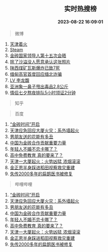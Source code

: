 <div align="center"><h2>实时热搜榜</h2><h4>2023-08-22 16:09:01</h4></div>

> 微博  

1. [天津着火](https://s.weibo.com/weibo?q=%23%E5%A4%A9%E6%B4%A5%E7%9D%80%E7%81%AB%23&t=31&band_rank=1&Refer=top)<br />
2. [Steam](https://s.weibo.com/weibo?q=Steam&t=31&band_rank=2&Refer=top)<br />
3. [金砖国家领导人第十五次会晤](https://s.weibo.com/weibo?q=%23%E9%87%91%E7%A0%96%E5%9B%BD%E5%AE%B6%E9%A2%86%E5%AF%BC%E4%BA%BA%E7%AC%AC%E5%8D%81%E4%BA%94%E6%AC%A1%E4%BC%9A%E6%99%A4%23&t=31&band_rank=3&Refer=top)<br />
4. [除了沙溢没人愿意承认这张照片](https://s.weibo.com/weibo?q=%E9%99%A4%E4%BA%86%E6%B2%99%E6%BA%A2%E6%B2%A1%E4%BA%BA%E6%84%BF%E6%84%8F%E6%89%BF%E8%AE%A4%E8%BF%99%E5%BC%A0%E7%85%A7%E7%89%87&t=31&band_rank=4&Refer=top)<br />
5. [陕西煤矿瓦斯爆炸已致7死](https://s.weibo.com/weibo?q=%23%E9%99%95%E8%A5%BF%E7%85%A4%E7%9F%BF%E7%93%A6%E6%96%AF%E7%88%86%E7%82%B8%E5%B7%B2%E8%87%B47%E6%AD%BB%23&t=31&band_rank=5&Refer=top)<br />
6. [缅甸高官首度回应缅北诈骗](https://s.weibo.com/weibo?q=%23%E7%BC%85%E7%94%B8%E9%AB%98%E5%AE%98%E9%A6%96%E5%BA%A6%E5%9B%9E%E5%BA%94%E7%BC%85%E5%8C%97%E8%AF%88%E9%AA%97%23&t=31&band_rank=6&Refer=top)<br />
7. [LV 李龙馥](https://s.weibo.com/weibo?q=LV%20%E6%9D%8E%E9%BE%99%E9%A6%A5&t=31&band_rank=7&Refer=top)<br />
8. [亚洲象一鼻子甩出毒品2.8公斤](https://s.weibo.com/weibo?q=%23%E4%BA%9A%E6%B4%B2%E8%B1%A1%E4%B8%80%E9%BC%BB%E5%AD%90%E7%94%A9%E5%87%BA%E6%AF%92%E5%93%812.8%E5%85%AC%E6%96%A4%23&t=31&band_rank=8&Refer=top)<br />
9. [情侣七夕熬夜排队5小时领证2分钟](https://s.weibo.com/weibo?q=%23%E6%83%85%E4%BE%A3%E4%B8%83%E5%A4%95%E7%86%AC%E5%A4%9C%E6%8E%92%E9%98%9F5%E5%B0%8F%E6%97%B6%E9%A2%86%E8%AF%812%E5%88%86%E9%92%9F%23&t=31&band_rank=9&Refer=top)<br />

> 知乎  


> 百度  

1. [“金砖时间”开启](https://www.baidu.com/s?wd=%E2%80%9C%E9%87%91%E7%A0%96%E6%97%B6%E9%97%B4%E2%80%9D%E5%BC%80%E5%90%AF&sa=fyb_news&rsv_dl=fyb_news)<br />
2. [天津应急回应大厦火灾：系外墙起火](https://www.baidu.com/s?wd=%E5%A4%A9%E6%B4%A5%E5%BA%94%E6%80%A5%E5%9B%9E%E5%BA%94%E5%A4%A7%E5%8E%A6%E7%81%AB%E7%81%BE%EF%BC%9A%E7%B3%BB%E5%A4%96%E5%A2%99%E8%B5%B7%E7%81%AB&sa=fyb_news&rsv_dl=fyb_news)<br />
3. [男朋友送的花能有多丑](https://www.baidu.com/s?wd=%E7%94%B7%E6%9C%8B%E5%8F%8B%E9%80%81%E7%9A%84%E8%8A%B1%E8%83%BD%E6%9C%89%E5%A4%9A%E4%B8%91&sa=fyb_news&rsv_dl=fyb_news)<br />
4. [中国为金砖合作贡献重要力量](https://www.baidu.com/s?wd=%E4%B8%AD%E5%9B%BD%E4%B8%BA%E9%87%91%E7%A0%96%E5%90%88%E4%BD%9C%E8%B4%A1%E7%8C%AE%E9%87%8D%E8%A6%81%E5%8A%9B%E9%87%8F&sa=fyb_news&rsv_dl=fyb_news)<br />
5. [年轻人不婚不恋卡哪了？](https://www.baidu.com/s?wd=%E5%B9%B4%E8%BD%BB%E4%BA%BA%E4%B8%8D%E5%A9%9A%E4%B8%8D%E6%81%8B%E5%8D%A1%E5%93%AA%E4%BA%86%EF%BC%9F&sa=fyb_news&rsv_dl=fyb_news)<br />
6. [高中免费教育 真的要来了？](https://www.baidu.com/s?wd=%E9%AB%98%E4%B8%AD%E5%85%8D%E8%B4%B9%E6%95%99%E8%82%B2+%E7%9C%9F%E7%9A%84%E8%A6%81%E6%9D%A5%E4%BA%86%EF%BC%9F&sa=fyb_news&rsv_dl=fyb_news)<br />
7. [天津一大厦起火：火势凶猛 浓烟滚滚](https://www.baidu.com/s?wd=%E5%A4%A9%E6%B4%A5%E4%B8%80%E5%A4%A7%E5%8E%A6%E8%B5%B7%E7%81%AB%EF%BC%9A%E7%81%AB%E5%8A%BF%E5%87%B6%E7%8C%9B+%E6%B5%93%E7%83%9F%E6%BB%9A%E6%BB%9A&sa=fyb_news&rsv_dl=fyb_news)<br />
8. [金正恩半身踩进稻田视察救灾重建](https://www.baidu.com/s?wd=%E9%87%91%E6%AD%A3%E6%81%A9%E5%8D%8A%E8%BA%AB%E8%B8%A9%E8%BF%9B%E7%A8%BB%E7%94%B0%E8%A7%86%E5%AF%9F%E6%95%91%E7%81%BE%E9%87%8D%E5%BB%BA&sa=fyb_news&rsv_dl=fyb_news)<br />
9. [失传2000多年的扁鹊医书被修复](https://www.baidu.com/s?wd=%E5%A4%B1%E4%BC%A02000%E5%A4%9A%E5%B9%B4%E7%9A%84%E6%89%81%E9%B9%8A%E5%8C%BB%E4%B9%A6%E8%A2%AB%E4%BF%AE%E5%A4%8D&sa=fyb_news&rsv_dl=fyb_news)<br />

> 哔哩哔哩  

1. [“金砖时间”开启](https://www.baidu.com/s?wd=%E2%80%9C%E9%87%91%E7%A0%96%E6%97%B6%E9%97%B4%E2%80%9D%E5%BC%80%E5%90%AF&sa=fyb_news&rsv_dl=fyb_news)<br />
2. [天津应急回应大厦火灾：系外墙起火](https://www.baidu.com/s?wd=%E5%A4%A9%E6%B4%A5%E5%BA%94%E6%80%A5%E5%9B%9E%E5%BA%94%E5%A4%A7%E5%8E%A6%E7%81%AB%E7%81%BE%EF%BC%9A%E7%B3%BB%E5%A4%96%E5%A2%99%E8%B5%B7%E7%81%AB&sa=fyb_news&rsv_dl=fyb_news)<br />
3. [男朋友送的花能有多丑](https://www.baidu.com/s?wd=%E7%94%B7%E6%9C%8B%E5%8F%8B%E9%80%81%E7%9A%84%E8%8A%B1%E8%83%BD%E6%9C%89%E5%A4%9A%E4%B8%91&sa=fyb_news&rsv_dl=fyb_news)<br />
4. [中国为金砖合作贡献重要力量](https://www.baidu.com/s?wd=%E4%B8%AD%E5%9B%BD%E4%B8%BA%E9%87%91%E7%A0%96%E5%90%88%E4%BD%9C%E8%B4%A1%E7%8C%AE%E9%87%8D%E8%A6%81%E5%8A%9B%E9%87%8F&sa=fyb_news&rsv_dl=fyb_news)<br />
5. [年轻人不婚不恋卡哪了？](https://www.baidu.com/s?wd=%E5%B9%B4%E8%BD%BB%E4%BA%BA%E4%B8%8D%E5%A9%9A%E4%B8%8D%E6%81%8B%E5%8D%A1%E5%93%AA%E4%BA%86%EF%BC%9F&sa=fyb_news&rsv_dl=fyb_news)<br />
6. [高中免费教育 真的要来了？](https://www.baidu.com/s?wd=%E9%AB%98%E4%B8%AD%E5%85%8D%E8%B4%B9%E6%95%99%E8%82%B2+%E7%9C%9F%E7%9A%84%E8%A6%81%E6%9D%A5%E4%BA%86%EF%BC%9F&sa=fyb_news&rsv_dl=fyb_news)<br />
7. [天津一大厦起火：火势凶猛 浓烟滚滚](https://www.baidu.com/s?wd=%E5%A4%A9%E6%B4%A5%E4%B8%80%E5%A4%A7%E5%8E%A6%E8%B5%B7%E7%81%AB%EF%BC%9A%E7%81%AB%E5%8A%BF%E5%87%B6%E7%8C%9B+%E6%B5%93%E7%83%9F%E6%BB%9A%E6%BB%9A&sa=fyb_news&rsv_dl=fyb_news)<br />
8. [金正恩半身踩进稻田视察救灾重建](https://www.baidu.com/s?wd=%E9%87%91%E6%AD%A3%E6%81%A9%E5%8D%8A%E8%BA%AB%E8%B8%A9%E8%BF%9B%E7%A8%BB%E7%94%B0%E8%A7%86%E5%AF%9F%E6%95%91%E7%81%BE%E9%87%8D%E5%BB%BA&sa=fyb_news&rsv_dl=fyb_news)<br />
9. [失传2000多年的扁鹊医书被修复](https://www.baidu.com/s?wd=%E5%A4%B1%E4%BC%A02000%E5%A4%9A%E5%B9%B4%E7%9A%84%E6%89%81%E9%B9%8A%E5%8C%BB%E4%B9%A6%E8%A2%AB%E4%BF%AE%E5%A4%8D&sa=fyb_news&rsv_dl=fyb_news)<br />
